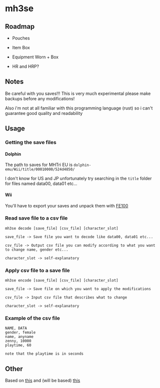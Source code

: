 # mh3se

## Roadmap
+ Pouches
* Item Box
+ Equipment Worn + Box
* HR and HRP?

## Notes

Be careful with you saves!!! This is very much experimental please make backups before any modifications!

Also i'm not at all familiar with this programming language (rust) so i can't guarantee good quality and readability

## Usage

### Getting the save files

#### Dolphin
The path to saves for MHTri EU is `dolphin-emu/Wii/title/00010000/524d4850/`

I don't know for US and JP unfortunately try searching in the `title` folder for files named data00, data01 etc...

#### Wii
You'll have to export your saves and unpack them with [FE100](https://www.wiibrew.org/wiki/FE100)

### Read save file to a csv file
```
mh3se decode [save_file] [csv_file] [character_slot]

save_file -> Save file you want to decode like data00, data01 etc...

csv_file -> Output csv file you can modify according to what you want to change name, gender etc...

character_slot -> self-explanatory
```

### Apply csv file to a save file
```
mh3se encode [save_file] [csv_file] [character_slot]

save_file -> Save file on which you want to apply the modifications

csv_file -> Input csv file that describes what to change

character_slot -> self-explanatory
```

### Example of the csv file
```
NAME, DATA
gender, female
name, anyname
zenny, 10000
playtime, 60

note that the playtime is in seconds
```

## Other

Based on [this](https://github.com/sepalani/MHTrIDA/tree/master/save) and (will be based) [this](https://github.com/sepalani/MH3DB)